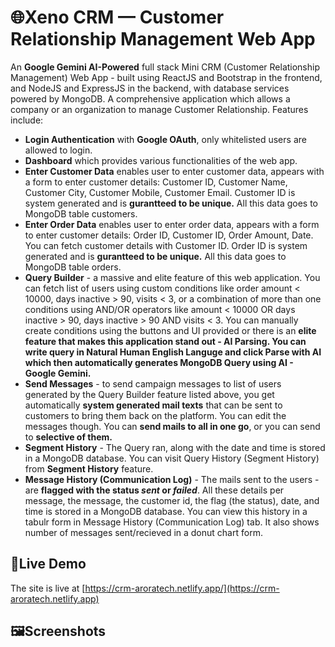 # 🌐Xeno CRM — Customer Relationship Management Web App
An **Google Gemini AI-Powered** full stack Mini CRM (Customer Relationship Management) Web App - built using ReactJS and Bootstrap in the frontend, and NodeJS and ExpressJS in the backend, with database services powered by MongoDB. A comprehensive application which allows a company or an organization to manage Customer Relationship. Features include:
- **Login Authentication** with **Google OAuth**, only whitelisted users are allowed to login.
- **Dashboard** which provides various functionalities of the web app.
- **Enter Customer Data** enables user to enter customer data, appears with a form to enter customer details: Customer ID, Customer Name, Customer City, Customer Mobile, Customer Email. Customer ID is system generated and is **gurantteed to be unique.** All this data goes to MongoDB table customers.
- **Enter Order Data** enables user to enter order data, appears with a form to enter customer details: Order ID, Customer ID, Order Amount, Date. You can fetch customer details with Customer ID. Order ID is system generated and is **gurantteed to be unique.** All this data goes to MongoDB table orders.
- **Query Builder** - a massive and elite feature of this web application. You can fetch list of users using custom conditions like order amount < 10000, days inactive > 90, visits < 3, or a combination of more than one conditions using AND/OR operators like amount < 10000 OR days inactive > 90, days inactive > 90 AND visits < 3. You can manually create conditions using the buttons and UI provided or there is an **elite feature that makes this application stand out - AI Parsing. You can write query in Natural Human English Languge and click Parse with AI which then automatically generates MongoDB Query using AI - Google Gemini.**
- **Send Messages** - to send campaign messages to list of users generated by the Query Builder feature listed above, you get automatically **system generated mail texts** that can be sent to customers to bring them back on the platform. You can edit the messages though. You can **send mails to all in one go**, or you can send to **selective of them.**
- **Segment History** - The Query ran, along with the date and time is stored in a MongoDB database. You can visit Query History (Segment History) from **Segment History** feature.
- **Message History (Communication Log)** - The mails sent to the users - are **flagged with the status *sent* or *failed***. All these details per message, the message, the customer id, the flag (the status), date, and time is stored in a MongoDB database. You can view this history in a tabulr form in Message History (Communication Log) tab. It also shows number of messages sent/recieved in a donut chart form.

## 🚀Live Demo
The site is live at [https://crm-aroratech.netlify.app/](https://crm-aroratech.netlify.app)

## 🖼️Screenshots

